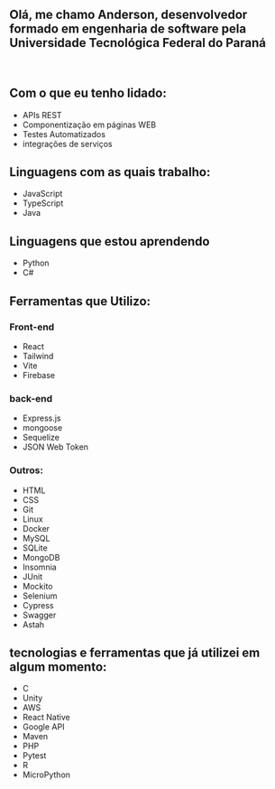 ## Olá, me chamo Anderson, desenvolvedor formado em engenharia de software pela Universidade Tecnológica Federal do Paraná
<br>

<h2>Com o que eu tenho lidado:</h2>
<ul>
  <li>APIs REST</li>
  <li>Componentização em páginas WEB</li>
  <li>Testes Automatizados</li>
  <li>integrações de serviços</li>
</ul>

<h2>Linguagens com as quais trabalho:</h2>
<ul>
  <li>JavaScript</li>
  <li>TypeScript</li>
  <li>Java</li>
</ul>

<h2>Linguagens que estou aprendendo</h2>
<ul>
  <li>Python</li>
  <li>C#</li>
</ul>

<h2>Ferramentas que Utilizo:</h2>
<h3>Front-end</h3>
<ul>
  <li>React</li>
  <li>Tailwind</li>
  <li>Vite</li>
  <li>Firebase</li>
</ul>

<h3>back-end</h3>
<ul>
  <li>Express.js</li>
  <li>mongoose</li>
  <li>Sequelize</li>
  <li>JSON Web Token</li>
</ul>

<h3>Outros:</h3>
<ul>
  <li>HTML</li>
  <li>CSS</li>
  <li>Git</li>
  <li>Linux</li>
  <li>Docker</li>
  <li>MySQL</li>
  <li>SQLite</li>
  <li>MongoDB</li>
  <li>Insomnia</li>
  <li>JUnit</li>
  <li>Mockito</li>
  <li>Selenium</li>
  <li>Cypress</li>
  <li>Swagger</li>
  <li>Astah</li>
</ul>

<h2>tecnologias e ferramentas que já utilizei em algum momento:</h2>
<ul>
  <li>C</li>
  <li>Unity</li>
  <li>AWS</li>
  <li>React Native</li>
  <li>Google API</li>
  <li>Maven</li>
  <li>PHP</li>
  <li>Pytest</li>
  <li>R</li>
  <li>MicroPython</li>
</ul>

<!--
**AndersonFBD/AndersonFBD** is a ✨ _special_ ✨ repository because its `README.md` (this file) appears on your GitHub profile.

Here are some ideas to get you started:

- 🔭 I’m currently working on ...
- 🌱 I’m currently learning ...
- 👯 I’m looking to collaborate on ...
- 🤔 I’m looking for help with ...
- 💬 Ask me about ...
- 📫 How to reach me: ...
- 😄 Pronouns: ...
- ⚡ Fun fact: ...
-->
